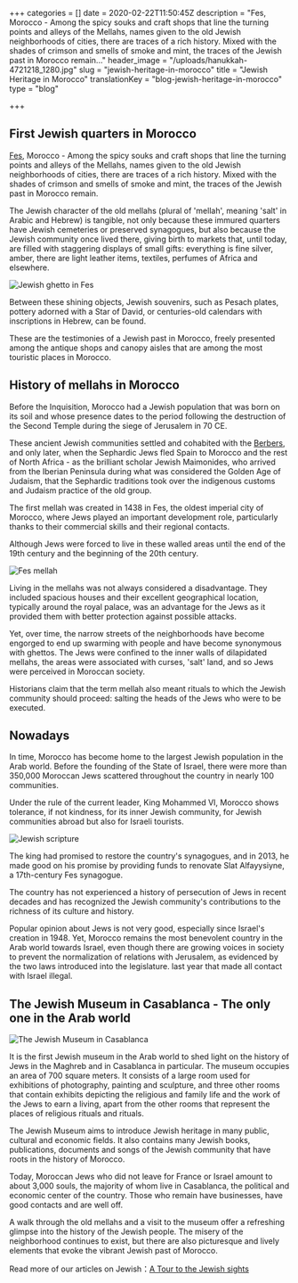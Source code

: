 +++
categories = []
date = 2020-02-22T11:50:45Z
description = "Fes, Morocco - Among the spicy souks and craft shops that line the turning points and alleys of the Mellahs, names given to the old Jewish neighborhoods of cities, there are traces of a rich history. Mixed with the shades of crimson and smells of smoke and mint, the traces of the Jewish past in Morocco remain..."
header_image = "/uploads/hanukkah-4721218_1280.jpg"
slug = "jewish-heritage-in-morocco"
title = "Jewish Heritage in Morocco"
translationKey = "blog-jewish-heritage-in-morocco"
type = "blog"

+++
## **First Jewish quarters in Morocco**

[Fes](/en/destinations/fez/ "Fes"), Morocco - Among the spicy souks and craft shops that line the turning points and alleys of the Mellahs, names given to the old Jewish neighborhoods of cities, there are traces of a rich history. Mixed with the shades of crimson and smells of smoke and mint, the traces of the Jewish past in Morocco remain.

The Jewish character of the old mellahs (plural of 'mellah', meaning 'salt' in Arabic and Hebrew) is tangible, not only because these immured quarters have Jewish cemeteries or preserved synagogues, but also because the Jewish community once lived there, giving birth to markets that, until today, are filled with staggering displays of small gifts: everything is fine silver, amber, there are light leather items, textiles, perfumes of Africa and elsewhere.

![Jewish ghetto in Fes](/uploads/1582371652831.jpg "Jewish ghetto in Fes")

Between these shining objects, Jewish souvenirs, such as Pesach plates, pottery adorned with a Star of David, or centuries-old calendars with inscriptions in Hebrew, can be found.

These are the testimonies of a Jewish past in Morocco, freely presented among the antique shops and canopy aisles that are among the most touristic places in Morocco.

## **History of mellahs in Morocco**

Before the Inquisition, Morocco had a Jewish population that was born on its soil and whose presence dates to the period following the destruction of the Second Temple during the siege of Jerusalem in 70 CE.

These ancient Jewish communities settled and cohabited with the [Berbers](/en/blog/what-do-you-know-about-the-berber-people/ "What do you know about the Berber people?"), and only later, when the Sephardic Jews fled Spain to Morocco and the rest of North Africa - as the brilliant scholar Jewish Maimonides, who arrived from the Iberian Peninsula during what was considered the Golden Age of Judaism, that the Sephardic traditions took over the indigenous customs and Judaism practice of the old group.

The first mellah was created in 1438 in Fes, the oldest imperial city of Morocco, where Jews played an important development role, particularly thanks to their commercial skills and their regional contacts.

Although Jews were forced to live in these walled areas until the end of the 19th century and the beginning of the 20th century.

![Fes mellah](/uploads/1582368676442.jpg "Fes mellah")

Living in the mellahs was not always considered a disadvantage. They included spacious houses and their excellent geographical location, typically around the royal palace, was an advantage for the Jews as it provided them with better protection against possible attacks.

Yet, over time, the narrow streets of the neighborhoods have become engorged to end up swarming with people and have become synonymous with ghettos. The Jews were confined to the inner walls of dilapidated mellahs, the areas were associated with curses, 'salt' land, and so Jews were perceived in Moroccan society.

Historians claim that the term mellah also meant rituals to which the Jewish community should proceed: salting the heads of the Jews who were to be executed.

## **Nowadays**

In time, Morocco has become home to the largest Jewish population in the Arab world. Before the founding of the State of Israel, there were more than 350,000 Moroccan Jews scattered throughout the country in nearly 100 communities.

Under the rule of the current leader, King Mohammed VI, Morocco shows tolerance, if not kindness, for its inner Jewish community, for Jewish communities abroad but also for Israeli tourists.

![Jewish scripture](/uploads/1582371862624.jpg "Jewish scripture")

The king had promised to restore the country's synagogues, and in 2013, he made good on his promise by providing funds to renovate Slat Alfayysiyne, a 17th-century Fes synagogue.

The country has not experienced a history of persecution of Jews in recent decades and has recognized the Jewish community's contributions to the richness of its culture and history.

Popular opinion about Jews is not very good, especially since Israel's creation in 1948. Yet, Morocco remains the most benevolent country in the Arab world towards Israel, even though there are growing voices in society to prevent the normalization of relations with Jerusalem, as evidenced by the two laws introduced into the legislature. last year that made all contact with Israel illegal.

## **The Jewish Museum in Casablanca - The only one in the Arab world**

![The Jewish Museum in Casablanca ](/uploads/Moroccan_Jewish_Museum,_Casablanca_Morocco-1.jpg "The Jewish Museum in Casablanca ")

It is the first Jewish museum in the Arab world to shed light on the history of Jews in the Maghreb and in Casablanca in particular. The museum occupies an area of ​​700 square meters. It consists of a large room used for exhibitions of photography, painting and sculpture, and three other rooms that contain exhibits depicting the religious and family life and the work of the Jews to earn a living, apart from the other rooms that represent the places of religious rituals and rituals.

The Jewish Museum aims to introduce Jewish heritage in many public, cultural and economic fields. It also contains many Jewish books, publications, documents and songs of the Jewish community that have roots in the history of Morocco.

Today, Moroccan Jews who did not leave for France or Israel amount to about 3,000 souls, the majority of whom live in Casablanca, the political and economic center of the country. Those who remain have businesses, have good contacts and are well off.

A walk through the old mellahs and a visit to the museum offer a refreshing glimpse into the history of the Jewish people. The misery of the neighborhood continues to exist, but there are also picturesque and lively elements that evoke the vibrant Jewish past of Morocco.

Read more of our articles on Jewish：[A Tour to the Jewish sights](/en/blog/a-tour-to-the-jewish-sights/ "A Tour to the Jewish sights")
